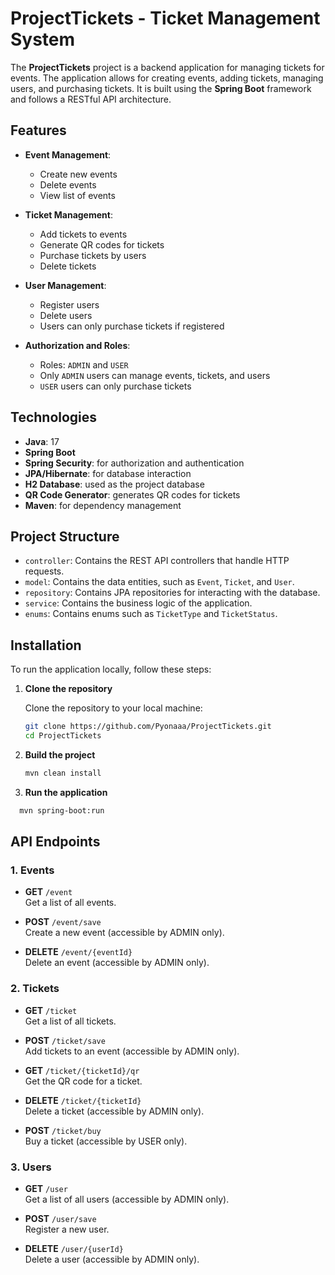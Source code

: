 # ProjectTickets - Ticket Management System

The **ProjectTickets** project is a backend application for managing tickets for events. The application allows for creating events, adding tickets, managing users, and purchasing tickets. It is built using the **Spring Boot** framework and follows a RESTful API architecture.

## Features

- **Event Management**:
  - Create new events
  - Delete events
  - View list of events
  
- **Ticket Management**:
  - Add tickets to events
  - Generate QR codes for tickets
  - Purchase tickets by users
  - Delete tickets

- **User Management**:
  - Register users
  - Delete users
  - Users can only purchase tickets if registered

- **Authorization and Roles**:
  - Roles: `ADMIN` and `USER`
  - Only `ADMIN` users can manage events, tickets, and users
  - `USER` users can only purchase tickets

## Technologies

- **Java**: 17
- **Spring Boot**
- **Spring Security**: for authorization and authentication
- **JPA/Hibernate**: for database interaction
- **H2 Database**: used as the project database
- **QR Code Generator**: generates QR codes for tickets
- **Maven**: for dependency management

## Project Structure

- `controller`: Contains the REST API controllers that handle HTTP requests.
- `model`: Contains the data entities, such as `Event`, `Ticket`, and `User`.
- `repository`: Contains JPA repositories for interacting with the database.
- `service`: Contains the business logic of the application.
- `enums`: Contains enums such as `TicketType` and `TicketStatus`.

## Installation

To run the application locally, follow these steps:

1. **Clone the repository**

   Clone the repository to your local machine:

   ```bash
   git clone https://github.com/Pyonaaa/ProjectTickets.git
   cd ProjectTickets
2. **Build the project**
   ```bash
   mvn clean install

3. **Run the application**
 ```bash
   mvn spring-boot:run
```

## API Endpoints

### 1. **Events**

- **GET** `/event`  
  Get a list of all events.

- **POST** `/event/save`  
  Create a new event (accessible by ADMIN only).

- **DELETE** `/event/{eventId}`  
  Delete an event (accessible by ADMIN only).

### 2. **Tickets**

- **GET** `/ticket`  
  Get a list of all tickets.

- **POST** `/ticket/save`  
  Add tickets to an event (accessible by ADMIN only).

- **GET** `/ticket/{ticketId}/qr`  
  Get the QR code for a ticket.

- **DELETE** `/ticket/{ticketId}`  
  Delete a ticket (accessible by ADMIN only).

- **POST** `/ticket/buy`  
  Buy a ticket (accessible by USER only).

### 3. **Users**

- **GET** `/user`  
  Get a list of all users (accessible by ADMIN only).

- **POST** `/user/save`  
  Register a new user.

- **DELETE** `/user/{userId}`  
  Delete a user (accessible by ADMIN only).


